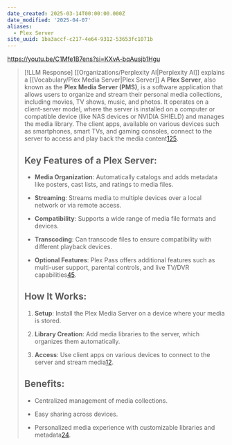 ```yaml
---
date_created: 2025-03-14T00:00:00.000Z
date_modified: '2025-04-07'
aliases:
  - Plex Server
site_uuid: 1ba3accf-c217-4e64-9312-53653fc1071b
---
```


https://youtu.be/C1Mfe1B7ens?si=KXvA-bqAusjb1Hgu

> [!LLM Response] [[Organizations/Perplexity AI|Perplexity AI]] explains a [[Vocabulary/Plex Media Server|Plex Server]]
> A **Plex Server**, also known as the **Plex Media Server (PMS)**, is a software application that allows users to organize and stream their personal media collections, including movies, TV shows, music, and photos. It operates on a client-server model, where the server is installed on a computer or compatible device (like NAS devices or NVIDIA SHIELD) and manages the media library. The client apps, available on various devices such as smartphones, smart TVs, and gaming consoles, connect to the server to access and play back the media content[1](https://support.plex.tv/articles/200288286-what-is-plex/)[2](https://support.plex.tv/articles/200380843-overview/)[5](https://en.wikipedia.org/wiki/Plex).
> 
> ## Key Features of a Plex Server:
> 
> - **Media Organization**: Automatically catalogs and adds metadata like posters, cast lists, and ratings to media files.
>     
> - **Streaming**: Streams media to multiple devices over a local network or via remote access.
>     
> - **Compatibility**: Supports a wide range of media file formats and devices.
>     
> - **Transcoding**: Can transcode files to ensure compatibility with different playback devices.
>     
> - **Optional Features**: Plex Pass offers additional features such as multi-user support, parental controls, and live TV/DVR capabilities[4](https://www.plex.tv/personal-media-server/)[5](https://en.wikipedia.org/wiki/Plex).
>     
> 
> ## How It Works:
> 
> 1. **Setup**: Install the Plex Media Server on a device where your media is stored.
>     
> 2. **Library Creation**: Add media libraries to the server, which organizes them automatically.
>     
> 3. **Access**: Use client apps on various devices to connect to the server and stream media[1](https://support.plex.tv/articles/200288286-what-is-plex/)[2](https://support.plex.tv/articles/200380843-overview/).
>     
> 
> ## Benefits:
> 
> - Centralized management of media collections.
>     
> - Easy sharing across devices.
>     
> - Personalized media experience with customizable libraries and metadata[2](https://support.plex.tv/articles/200380843-overview/)[4](https://www.plex.tv/personal-media-server/).